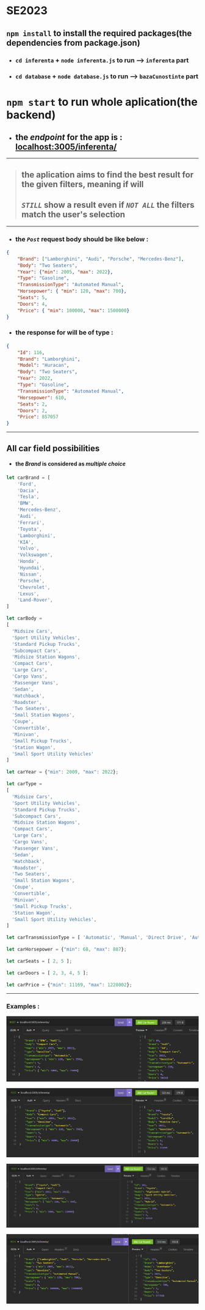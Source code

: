 # SE2023

## `npm install` to install the required packages(the dependencies from package.json)

- ### `cd inferenta` + `node inferenta.js` to run --> `inferenta` part

- ### `cd database` + `node database.js` to run --> `bazaCunostinte` part


# **`npm start`** to run whole aplication(the backend)

- ## the *endpoint* for the app is : <localhost:3005/inferenta/>
---

> ## the aplication aims to find the best result for the given filters, meaning if will  
> 
> ## _**`STILL`**_ show a result even if _**`NOT ALL`**_ the filters match the user's selection

---
- ### the *`Post`* request body should be like below :
```json
{
    "Brand": ["Lamborghini", "Audi", "Porsche", "Mercedes-Benz"],
    "Body": "Two Seaters",
    "Year": {"min": 2005, "max": 2022},
    "Type": "Gasoline",
    "TransmissionType": "Automated Manual",
    "Horsepower": { "min": 120, "max": 700},
    "Seats": 5,
    "Doors": 4,
    "Price": { "min": 100000, "max": 1500000}
}
```
- ### the response for will be of type :
```json
{
	"Id": 116,
	"Brand": "Lamborghini",
	"Model": "Huracan",
	"Body": "Two Seaters",
	"Year": 2022,
	"Type": "Gasoline",
	"TransmissionType": "Automated Manual",
	"Horsepower": 610,
	"Seats": 2,
	"Doors": 2,
	"Price": 857057
}
```
---
## All car field possibilities
- #### the _**Brand**_ is considered as _multiple choice_
```javascript
let carBrand = [
    'Ford',
    'Dacia',
    'Tesla',
    'BMW',
    'Mercedes-Benz',
    'Audi',
    'Ferrari',
    'Toyota',
    'Lamborghini',
    'KIA',
    'Volvo',
    'Volkswagen',
    'Honda',
    'Hyundai',
    'Nissan',
    'Porsche',
    'Chevrolet',
    'Lexus',
    'Land-Rover',
]
```
```javascript
let carBody = 
[
  'Midsize Cars',
  'Sport Utility Vehicles',
  'Standard Pickup Trucks',
  'Subcompact Cars',
  'Midsize Station Wagons',
  'Compact Cars',
  'Large Cars',
  'Cargo Vans',
  'Passenger Vans',
  'Sedan',
  'Hatchback',
  'Roadster',
  'Two Seaters',
  'Small Station Wagons',
  'Coupe',
  'Convertible',
  'Minivan',
  'Small Pickup Trucks',
  'Station Wagon',
  'Small Sport Utility Vehicles'
]
```
```javascript
let carYear = {"min": 2009, "max": 2022};
```
```javascript
let carType =
[
  'Midsize Cars',
  'Sport Utility Vehicles',
  'Standard Pickup Trucks',
  'Subcompact Cars',
  'Midsize Station Wagons',
  'Compact Cars',
  'Large Cars',
  'Cargo Vans',
  'Passenger Vans',
  'Sedan',
  'Hatchback',
  'Roadster',
  'Two Seaters',
  'Small Station Wagons',
  'Coupe',
  'Convertible',
  'Minivan',
  'Small Pickup Trucks',
  'Station Wagon',
  'Small Sport Utility Vehicles',
]
```
```javascript
let carTransmissionType = [ 'Automatic', 'Manual', 'Direct Drive', 'Automated Manual' ];
```
```javascript
let carHorsepower = {"min": 68, "max": 887};
```
```javascript
let carSeats = [ 2, 5 ];
```
```javascript
let carDoors = [ 2, 3, 4, 5 ];
```
```javascript
let carPrice = {"min": 11169, "max": 1228002};
```
---
### Examples :
![Alt text](./img/1.png?raw=true "Title")

![Alt text](./img/2.png?raw=true "Title")

![Alt text](./img/3.png?raw=true "Title")

![Alt text](./img/4.png?raw=true "Title")